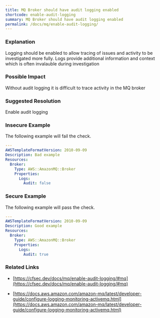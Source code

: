 ```yaml
---
title: MQ Broker should have audit logging enabled
shortcode: enable-audit-logging
summary: MQ Broker should have audit logging enabled 
permalink: /docs/mq/enable-audit-logging/
---
```


### Explanation

Logging should be enabled to allow tracing of issues and activity to be investigated more fully. Logs provide additional information and context which is often invalauble during investigation

### Possible Impact
Without audit logging it is difficult to trace activity in the MQ broker

### Suggested Resolution
Enable audit logging


### Insecure Example

The following example will fail the  check.

```yaml
---
AWSTemplateFormatVersion: 2010-09-09
Description: Bad example
Resources:
  Broker:
    Type: AWS::AmazonMQ::Broker
    Properties:
      Logs:
        Audit: false


```



### Secure Example

The following example will pass the  check.

```yaml
---
AWSTemplateFormatVersion: 2010-09-09
Description: Good example
Resources:
  Broker:
    Type: AWS::AmazonMQ::Broker
    Properties:
      Logs:
        Audit: true


```




### Related Links


- [https://cfsec.dev/docs/mq/enable-audit-logging/#mq](https://cfsec.dev/docs/mq/enable-audit-logging/#mq)

- [https://docs.aws.amazon.com/amazon-mq/latest/developer-guide/configure-logging-monitoring-activemq.html](https://docs.aws.amazon.com/amazon-mq/latest/developer-guide/configure-logging-monitoring-activemq.html)



